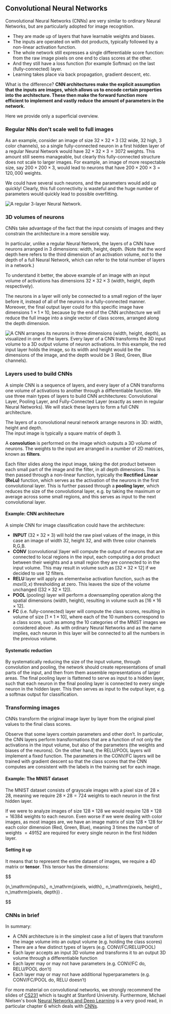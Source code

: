<!-- !split -->
## Convolutional Neural Networks

Convolutional Neural Networks (CNNs) are very similar to ordinary Neural Networks, but are particularly adopted for image recognition.

* They are made up of layers that have learnable weights and biases. 
* The inputs are operated on with dot products, typically followed by a non-linear activation function. 
* The whole network still expresses a single differentiable score function: from the raw image pixels on one end to class scores at the other. 
* And they still have a loss function (for example Softmax) on the last (fully-connected) layer. 
* Learning takes place via back propagation, gradient descent, etc.

What is the difference? **CNN architectures make the explicit assumption that
the inputs are images, which allows us to encode certain properties
into the architecture. These then make the forward function more
efficient to implement and vastly reduce the amount of parameters in
the network.**

Here we provide only a superficial overview.

<!-- !split -->
### Regular NNs don’t scale well to full images

As an example, consider
an image of size $32\times 32\times 3$ (32 wide, 32 high, 3 color channels), so a
single fully-connected neuron in a first hidden layer of a regular
Neural Network would have $32\times 32\times 3 = 3072$ weights. This amount still
seems manageable, but clearly this fully-connected structure does not
scale to larger images. For example, an image of more respectable
size, say $200\times 200\times 3$, would lead to neurons that have 
$200\times 200\times 3 = 120,000$ weights. 

We could have several such neurons, and the parameters would add up quickly! Clearly,
this full connectivity is wasteful and the huge number of parameters
would quickly lead to possible overfitting.

<!-- <img src="fig/CNN/nn.jpeg" width=500><p><em>A regular 3-layer Neural Network.</em></p> -->
![<p><em>A regular 3-layer Neural Network.</em></p>](fig/CNN/nn.jpeg)

<!-- !split -->
### 3D volumes of neurons

CNNs take advantage of the fact that the
input consists of images and they constrain the architecture in a more
sensible way. 

In particular, unlike a regular Neural Network, the
layers of a CNN have neurons arranged in 3 dimensions: width,
height, depth. (Note that the word depth here refers to the third
dimension of an activation volume, not to the depth of a full Neural
Network, which can refer to the total number of layers in a network.)

To understand it better, the above example of an image 
with an input volume of
activations has dimensions $32\times 32\times 3$ (width, height,
depth respectively). 

The neurons in a layer will
only be connected to a small region of the layer before it, instead of
all of the neurons in a fully-connected manner. Moreover, the final
output layer could  for this specific image have dimensions $1\times 1 \times 10$, 
because by the
end of the CNN architecture we will reduce the full image into a
single vector of class scores, arranged along the depth
dimension. 

<!-- <img src="fig/CNN/cnn.jpeg" width=500><p><em>A CNN arranges its neurons in three dimensions (width, height, depth), as visualized in one of the layers. Every layer of a CNN transforms the 3D input volume to a 3D output volume of neuron activations. In this example, the red input layer holds the image, so its width and height would be the dimensions of the image, and the depth would be 3 (Red, Green, Blue channels).</em></p> -->
![<p><em>A CNN arranges its neurons in three dimensions (width, height, depth), as visualized in one of the layers. Every layer of a CNN transforms the 3D input volume to a 3D output volume of neuron activations. In this example, the red input layer holds the image, so its width and height would be the dimensions of the image, and the depth would be 3 (Red, Green, Blue channels).</em></p>](fig/CNN/cnn.jpeg)



<!-- !split  -->
### Layers used to build CNNs

A simple CNN is a sequence of layers, and every layer of a CNN
transforms one volume of activations to another through a
differentiable function. We use three main types of layers to build
CNN architectures: Convolutional Layer, Pooling Layer, and
Fully-Connected Layer (exactly as seen in regular Neural Networks). We
will stack these layers to form a full CNN architecture.

<!-- !split  -->
The layers of a convolutional neural network arrange neurons in 3D: width, height and depth.  
The input image is typically a square matrix of depth 3. 

A **convolution** is performed on the image which outputs
a 3D volume of neurons. The weights to the input are arranged in a number of 2D matrices, known as **filters**.

Each filter slides along the input image, taking the dot product
between each small part of the image and the filter, in all depth
dimensions. This is then passed through a non-linear function,
typically the **Rectified Linear (ReLu)** function, which serves as the
activation of the neurons in the first convolutional layer. This is
further passed through a **pooling layer**, which reduces the size of the
convolutional layer, e.g. by taking the maximum or average across some
small regions, and this serves as input to the next convolutional
layer.

#### Example: CNN architecture

A simple CNN for image classification could have the architecture:

* **INPUT** ($32\times 32 \times 3$) will hold the raw pixel values of the image, in this case an image of width 32, height 32, and with three color channels R,G,B.
* **CONV** (convolutional )layer will compute the output of neurons that are connected to local regions in the input, each computing a dot product between their weights and a small region they are connected to in the input volume. This may result in volume such as $[32\times 32\times 12]$ if we decided to use 12 filters.
* **RELU** layer will apply an elementwise activation function, such as the $max(0,x)$ thresholding at zero. This leaves the size of the volume unchanged ($[32\times 32\times 12]$).
* **POOL** (pooling) layer will perform a downsampling operation along the spatial dimensions (width, height), resulting in volume such as $[16\times 16\times 12]$.
* **FC** (i.e. fully-connected) layer will compute the class scores, resulting in volume of size $[1\times 1\times 10]$, where each of the 10 numbers correspond to a class score, such as among the 10 categories of the MNIST images we considered above . As with ordinary Neural Networks and as the name implies, each neuron in this layer will be connected to all the numbers in the previous volume.

<!-- !split -->
#### Systematic reduction

By systematically reducing the size of the input volume, through
convolution and pooling, the network should create representations of
small parts of the input, and then from them assemble representations
of larger areas.  The final pooling layer is flattened to serve as
input to a hidden layer, such that each neuron in the final pooling
layer is connected to every single neuron in the hidden layer. This
then serves as input to the output layer, e.g. a softmax output for
classification.

<!-- !split -->
### Transforming images

CNNs transform the original image layer by layer from the original
pixel values to the final class scores. 

Observe that some layers contain
parameters and other don’t. In particular, the CNN layers perform
transformations that are a function of not only the activations in the
input volume, but also of the parameters (the weights and biases of
the neurons). On the other hand, the RELU/POOL layers will implement a
fixed function. The parameters in the CONV/FC layers will be trained
with gradient descent so that the class scores that the CNN computes
are consistent with the labels in the training set for each image.

<!-- !split -->
#### Example: The MNIST dataset

The MNIST dataset consists of grayscale images with a pixel size of
$28\times 28$, meaning we require $28 \times 28 = 724$ weights to each
neuron in the first hidden layer.

If we were to analyze images of size $128\times 128$ we would require
$128 \times 128 = 16384$ weights to each neuron. Even worse if we were
dealing with color images, as most images are, we have an image matrix
of size $128\times 128$ for each color dimension (Red, Green, Blue),
meaning 3 times the number of weights $= 49152$ are required for every
single neuron in the first hidden layer.

<!-- !split -->
#### Setting it up

It means that to represent the entire
dataset of images, we require a 4D matrix or **tensor**. This tensor has the dimensions: 
 
$$
  
(n_\mathrm{inputs},\, n_\mathrm{pixels, width},\, n_\mathrm{pixels, height},\, n_\mathrm{pixels, depth}) .

$$

<!-- !split -->
### CNNs in brief

In summary:

* A CNN architecture is in the simplest case a list of layers that transform the image volume into an output volume (e.g. holding the class scores)
* There are a few distinct types of layers (e.g. CONV/FC/RELU/POOL)
* Each layer accepts an input 3D volume and transforms it to an output 3D volume through a differentiable function
* Each layer may or may not have parameters (e.g. CONV/FC do, RELU/POOL don’t)
* Each layer may or may not have additional hyperparameters (e.g. CONV/FC/POOL do, RELU doesn’t)

For more material on convolutional networks, we strongly recommend
the slides of [CS231](http://cs231n.github.io/convolutional-networks/) which is taught at Stanford University. Furthermore, Michael Nielsen's book [Neural Networks and Deep Learning](http://neuralnetworksanddeeplearning.com/index.html) is a very good read, in particular chapter 6 which deals with [CNNs](http://neuralnetworksanddeeplearning.com/chap6.html).


